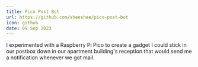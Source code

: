 ```yaml
---
title: Pico Post Bot
url: https://github.com/sheeshee/pico-post-bot
icon: github
date: 09 Sep 2023
---
```

I experimented with a Raspberry Pi Pico to create a gadget I could stick in our postbox down in our apartment building's reception that would send me a notification whenever we got mail.
